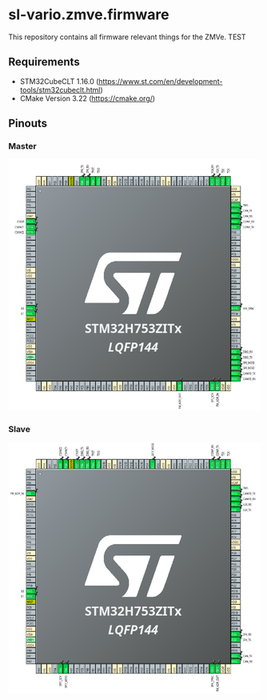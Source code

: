 # sl-vario.zmve.firmware
This repository contains all firmware relevant things for the ZMVe. TEST

## Requirements
 * STM32CubeCLT 1.16.0 (https://www.st.com/en/development-tools/stm32cubeclt.html)
 * CMake Version 3.22 (https://cmake.org/)

## Pinouts
### Master
![master pinout](docs/images/master-pinout.png)

### Slave 
![slave pinout](docs/images/slave-pinout.png)

